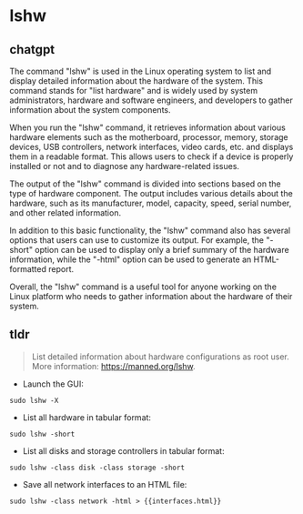# lshw 
## chatgpt 
The command "lshw" is used in the Linux operating system to list and display detailed information about the hardware of the system. This command stands for "list hardware" and is widely used by system administrators, hardware and software engineers, and developers to gather information about the system components.

When you run the "lshw" command, it retrieves information about various hardware elements such as the motherboard, processor, memory, storage devices, USB controllers, network interfaces, video cards, etc. and displays them in a readable format. This allows users to check if a device is properly installed or not and to diagnose any hardware-related issues.

The output of the "lshw" command is divided into sections based on the type of hardware component. The output includes various details about the hardware, such as its manufacturer, model, capacity, speed, serial number, and other related information.

In addition to this basic functionality, the "lshw" command also has several options that users can use to customize its output. For example, the "-short" option can be used to display only a brief summary of the hardware information, while the "-html" option can be used to generate an HTML-formatted report.

Overall, the "lshw" command is a useful tool for anyone working on the Linux platform who needs to gather information about the hardware of their system. 

## tldr 
 
> List detailed information about hardware configurations as root user.
> More information: <https://manned.org/lshw>.

- Launch the GUI:

`sudo lshw -X`

- List all hardware in tabular format:

`sudo lshw -short`

- List all disks and storage controllers in tabular format:

`sudo lshw -class disk -class storage -short`

- Save all network interfaces to an HTML file:

`sudo lshw -class network -html > {{interfaces.html}}`

